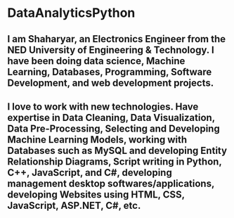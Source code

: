 # DataAnalyticsPython
## I am Shaharyar, an Electronics Engineer from the NED University of Engineering & Technology. I have been doing data science, Machine Learning, Databases, Programming, Software Development, and web development projects.
## I love to work with new technologies. Have expertise in Data Cleaning, Data Visualization, Data Pre-Processing, Selecting and Developing Machine Learning Models, working with Databases such as MySQL and developing Entity Relationship Diagrams, Script writing in Python, C++, JavaScript, and C#, developing management desktop softwares/applications, developing Websites using HTML, CSS, JavaScript, ASP.NET, C#, etc.
